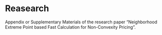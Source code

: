 # Reasearch
Appendix or Supplementary Materials of the research paper “Neighborhood Extreme Point based Fast Calculation for Non-Convexity Pricing”.

